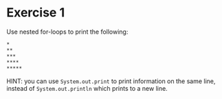 # Exercise 1

Use nested for-loops to print the following:

```
*
**
***
****
*****
```

HINT: you can use `System.out.print` to print information on the same line, instead of `System.out.println` which prints to a new line.
